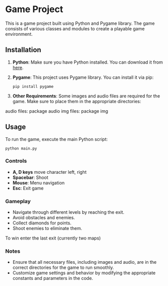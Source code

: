 # Game Project

This is a game project built using Python and Pygame library. The game consists of various classes and modules to create a playable game environment.

## Installation

1. **Python**: Make sure you have Python installed. You can download it from [here](https://www.python.org/downloads/).

2. **Pygame**: This project uses Pygame library. You can install it via pip:

    ```
    pip install pygame
    ```

3. **Other Requirements**: Some images and audio files are required for the game. Make sure to place them in the appropriate directories:

audio files: package audio
img files: package img

## Usage

To run the game, execute the main Python script:

```
python main.py
```

### Controls

- **A, D keys** move character left, right
- **Spacebar**: Shoot
- **Mouse**: Menu navigation
- **Esc**: Exit game

### Gameplay

- Navigate through different levels by reaching the exit.
- Avoid obstacles and enemies.
- Collect diamonds for points.
- Shoot enemies to eliminate them.

To win enter the last exit (currently two maps)

### Notes

- Ensure that all necessary files, including images and audio, are in the correct directories for the game to run smoothly.
- Customize game settings and behavior by modifying the appropriate constants and parameters in the code.

